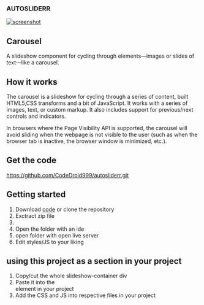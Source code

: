 ### AUTOSLIDERR
[![screenshot]([![screenshot](slider1.png)](https://github.com/CodeDroid999/autosliderr))](https://github.com/CodeDroid999/autosliderr)
## Carousel
A slideshow component for cycling through elements—images or slides of text—like a carousel.

## How it works
The carousel is a slideshow for cycling through a series of content, built HTML5,CSS transforms and a bit of JavaScript. It works with a series of images, text, or custom markup. It also includes support for previous/next controls and indicators.

In browsers where the Page Visibility API is supported, the carousel will avoid sliding when the webpage is not visible to the user (such as when the browser tab is inactive, the browser window is minimized, etc.).

## Get the code

https://github.com/CodeDroid999/autosliderr.git

## Getting started
 
 <ol>
 <li>Download <a href="">code</a> or clone the repository</>
 <li>Exctract zip file<li>
 <li>Open the folder with an ide</li>
 <li>open folder with open live server</li>
 <li>Edit styles/JS to your liking</li>
 </ol>
 
 ## using this project as a section in your project
  <ol>
  <li>Copy/cut the whole slideshow-container div</li>
  <li>Paste it into the <section></section> element in your project</li>
  <li>Add the CSS and JS into respective files in your project</li>
  </ol>
